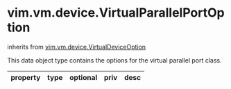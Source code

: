 vim.vm.device.VirtualParallelPortOption
=======================================
inherits from [vim.vm.device.VirtualDeviceOption](docs/vim.vm.device.VirtualDeviceOption.md)


This data object type contains the options for the   virtual parallel port class.

| property | type | optional | priv | desc |
|:---------|:-----|:---------|:-----|:-----|


